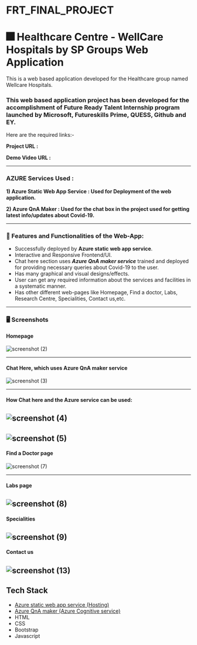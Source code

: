 # FRT_FINAL_PROJECT
# :fireworks: Healthcare Centre - WellCare Hospitals by SP Groups Web Application 
<!-- _____________________________________________________________________________________________________________ -->
This is a web based application developed for the Healthcare group named Wellcare Hospitals.

### This web  based application project has been developed for the accomplishment of Future Ready Talent Internship program launched by Microsoft, Futureskills Prime, QUESS, Github and EY.
Here are the required links:-

**Project URL :**


**Demo Video URL :**

---
### AZURE Services Used :

**1) Azure Static Web App Service : Used for Deployment of the web application.**

**2) Azure QnA Maker : Used for the chat box in the project used for getting latest info/updates about Covid-19.**

---
### 	:minidisc: Features and Functionalities of the Web-App:
- Successfully deployed by **Azure static web app service**.
- Interactive and Responsive Frontend/UI.
- Chat here section uses ***Azure QnA maker service*** trained and deployed for providing necessary queries about Covid-19 to the user.
- Has many graphical and visual designs/effects.
- User can get any required information about the services and facilities in a systematic manner.
- Has other different web-pages like Homepage, Find a doctor, Labs, Research Centre, Specialities, Contact us,etc.

---
### :desktop_computer: Screenshots

#### Homepage
![screenshot (2)](https://user-images.githubusercontent.com/57083384/158821361-8894211c-1579-47d0-ba29-93cfe4f06a7a.png)



---
#### Chat Here, which uses Azure QnA maker service

![screenshot (3)](https://user-images.githubusercontent.com/57083384/158822308-c3ff76ba-eb1c-4ac7-8577-afd75442d9b4.png)

---
#### How Chat here and the Azure service can be used:

![screenshot (4)](https://user-images.githubusercontent.com/57083384/158823434-686001c2-3876-4c9a-a934-c7d0676254e5.png)
---

<!-- ![WellCare HomePage](https://user-images.githubusercontent.com/57083384/158811846-a1c692d0-db60-4dac-8d33-9da0a5564364.png) -->
![screenshot (5)](https://user-images.githubusercontent.com/57083384/158824324-29965db2-6963-4eb0-b0fc-af5aab62b6fc.png)
---

#### Find a Doctor page


<!-- ![screenshot (6)](https://user-images.githubusercontent.com/57083384/158825952-e45de565-df03-48ae-b440-099bf70fa6bf.png) -->
![screenshot (7)](https://user-images.githubusercontent.com/57083384/158825983-ed14e1f0-ad80-4c67-a7f5-fb232757f9ec.png)


---
#### Labs page
![screenshot (8)](https://user-images.githubusercontent.com/57083384/158826220-a38d2fa7-c986-4a58-8029-484a197ab0fb.png)
---

#### Specialities 

![screenshot (9)](https://user-images.githubusercontent.com/57083384/158826589-97b5843f-ada4-4b44-85f1-04ccc248bc57.png)
---
#### Contact us
![screenshot (13)](https://user-images.githubusercontent.com/57083384/158826945-700a257a-3055-403d-b80c-9e536c93a0c0.png)
---

## Tech Stack
- [Azure static web app service (Hosting)](https://azure.microsoft.com/en-us/services/app-service/static/)
- [Azure QnA maker (Azure Cognitive service)](https://www.qnamaker.ai/)
- HTML
- CSS
- Bootstrap
- Javascript


